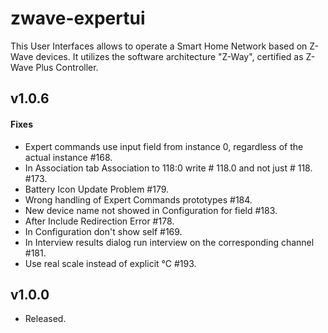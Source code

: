 zwave-expertui
==============

This User Interfaces allows to operate a Smart Home Network based on Z-Wave devices. It utilizes the software architecture "Z-Way", certified as Z-Wave Plus Controller.
## v1.0.6
#### Fixes
- Expert commands use input field from instance 0, regardless of the actual instance #168.
- In Association tab Association to 118:0 write # 118.0 and not just # 118. #173.
- Battery Icon Update Problem #179.
- Wrong handling of Expert Commands prototypes #184.
- New device name not showed in Configuration for field #183.
- After Include Redirection Error #178.
- In Configuration don't show self #169.
- In Interview results dialog run interview on the corresponding channel #181.
- Use real scale instead of explicit °C #193.

## v1.0.0
- Released.
